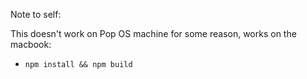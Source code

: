 Note to self:

This doesn't work on Pop OS machine for some reason, works on the macbook:
- `npm install && npm build`

